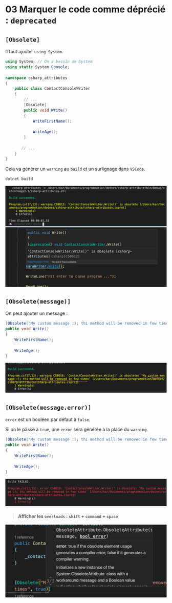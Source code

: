 # 03 Marquer le code comme déprécié : `deprecated`

## `[Obsolete]`

Il faut ajouter `using System`.

```csharp
using System; // On a besoin de System
using static System.Console;

namespace csharp_attributes
{
    public class ContactConsoleWriter
    {
        // ...
        [Obsolete]
        public void Write()
        {
            WriteFirstName();

            WriteAge();
        }

       // ...
    }
}
```



Cela va générer un `warning` au `build` et un surlignage dans `VSCode`.

```bash
dotnet build
```



<img src="assets/Screenshot 2020-10-22 at 14.20.28.png" alt="Screenshot 2020-10-22 at 14.20.28" style="zoom:50%;" />

<img src="assets/Screenshot 2020-10-22 at 14.21.10.png" alt="Screenshot 2020-10-22 at 14.21.10" style="zoom:50%;" />



## `[Obsolete(message)]`

On peut ajouter un message :

```csharp
[Obsolete("My custom message :); thi method will be removed in few times")]
public void Write()
{
    WriteFirstName();

    WriteAge();
}
```

<img src="assets/Screenshot 2020-10-22 at 14.28.12.png" alt="Screenshot 2020-10-22 at 14.28.12" style="zoom:50%;" />



## `[Obsolete(message,error)]`

`error` est un booléen par défaut à `false`.

Si on le passe à `true`, une `error` sera générée à la place du `warning`.

```csharp
[Obsolete("My custom message :); thi method will be removed in few times", true)]
public void Write()
{
    WriteFirstName();

    WriteAge();
}
```

<img src="assets/Screenshot 2020-10-22 at 14.30.51.png" alt="Screenshot 2020-10-22 at 14.30.51" style="zoom:50%;" />

> ####  Afficher les `overloads` : `shift` + `command` + `space`

<img src="assets/Screenshot 2020-10-22 at 14.32.23.png" alt="Screenshot 2020-10-22 at 14.32.23" style="zoom:50%;" />

